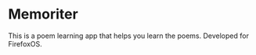 # Memoriter 

This is a poem learning app that helps you learn the poems. Developed for FirefoxOS.

